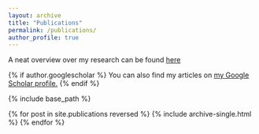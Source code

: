 ```yaml
---
layout: archive
title: "Publications"
permalink: /publications/
author_profile: true
---
```


A neat overview over my research can be found [here](/files/Research_Overview.pdf)

{% if author.googlescholar %}
  You can also find my articles on <u><a href="{{author.googlescholar}}">my Google Scholar profile</a>.</u>
{% endif %}

{% include base_path %}

{% for post in site.publications reversed %}
  {% include archive-single.html %}
{% endfor %}
